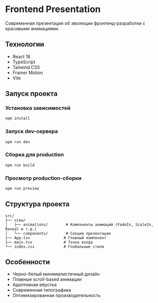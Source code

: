# Frontend Presentation

Современная презентация об эволюции фронтенд-разработки с красивыми анимациями.

## Технологии

- React 18
- TypeScript
- Tailwind CSS
- Framer Motion
- Vite

## Запуск проекта

### Установка зависимостей

```bash
npm install
```

### Запуск dev-сервера

```bash
npm run dev
```

### Сборка для production

```bash
npm run build
```

### Просмотр production-сборки

```bash
npm run preview
```

## Структура проекта

```
src/
├── view/
│   ├── animations/        # Компоненты анимаций (FadeIn, ScaleIn, Reveal и т.д.)
│   └── components/        # Секции презентации
├── App.tsx               # Главный компонент
├── main.tsx              # Точка входа
└── index.css             # Глобальные стили
```

## Особенности

- Черно-белый минималистичный дизайн
- Плавные scroll-based анимации
- Адаптивная вёрстка
- Современная типографика
- Оптимизированная производительность
